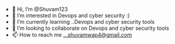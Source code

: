 - 👋 Hi, I’m @Shuvam123
- 👀 I’m interested in Devops and cyber security :)
- 🌱 I’m currently learning ..Devops and cyber security tools
- 💞️ I’m looking to collaborate on Devops and cyber security tools
- 📫 How to reach me ...shuvamwap4@gmail.com

<!---
Shuvam123/Shuvam123 is a ✨ special ✨ repository because its `README.md` (this file) appears on your GitHub profile.
You can click the Preview link to take a look at your changes.
--->
